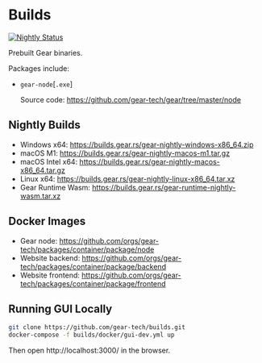 # Builds

[![Nightly Status](https://github.com/gear-tech/builds/workflows/Nightly/badge.svg)](https://github.com/gear-tech/builds/actions/workflows/nightly.yml?query=branch%3Amaster)

Prebuilt Gear binaries.

Packages include:

- `gear-node`[`.exe`]

  Source code: https://github.com/gear-tech/gear/tree/master/node

## Nightly Builds

- Windows x64: https://builds.gear.rs/gear-nightly-windows-x86_64.zip
- macOS M1: https://builds.gear.rs/gear-nightly-macos-m1.tar.gz
- macOS Intel x64: https://builds.gear.rs/gear-nightly-macos-x86_64.tar.gz
- Linux x64: https://builds.gear.rs/gear-nightly-linux-x86_64.tar.xz
- Gear Runtime Wasm: https://builds.gear.rs/gear-runtime-nightly-wasm.tar.xz

## Docker Images

- Gear node: https://github.com/orgs/gear-tech/packages/container/package/node
- Website backend: https://github.com/orgs/gear-tech/packages/container/package/backend
- Website frontend: https://github.com/orgs/gear-tech/packages/container/package/frontend

## Running GUI Locally

```bash
git clone https://github.com/gear-tech/builds.git
docker-compose -f builds/docker/gui-dev.yml up
```

Then open http://localhost:3000/ in the browser.
